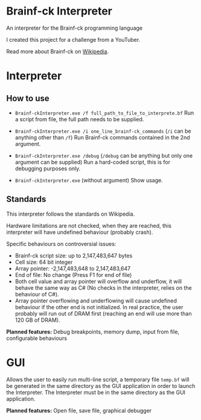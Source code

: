 # Brainf-ck Interpreter

An interpreter for the Brainf-ck programming language

I created this project for a challenge from a YouTuber.

Read more about Brainf-ck on
[Wikipedia](https://en.wikipedia.org/wiki/Brainfuck).

# Interpreter

## How to use

* `Brainf-ckInterpreter.exe /f full_path_to_file_to_interprete.bf`
  Run a script from file, the full path needs to be supplied.

* `Brainf-ckInterpreter.exe /i one_line_brainf-ck_commands`
  (`/i` can be anything other than `/f`) Run Brainf-ck commands contained in
  the 2nd argument.

* `Brainf-ckInterpreter.exe /debug`
  (`/debug` can be anything but only one argument can be supplied) Run a
  hard-coded script, this is for debugging purposes only.

* `Brainf-ckInterpreter.exe`
  (without argument) Show usage.

## Standards

This interpreter follows the standards on Wikipedia.

Hardware limitations are not checked, when they are reached, this interpreter
will have undefined behaviour (probably crash).

Specific behaviours on controversial issues:
* Brainf-ck script size: up to 2,147,483,647 bytes
* Cell size: 64 bit integer
* Array pointer: -2,147,483,648 to 2,147,483,647
* End of file: No change (Press F1 for end of file)
* Both cell value and array pointer will overflow and underflow, it will behave
  the same way as C# (No checks in the interpreter, relies on the behaviour of
  C#).
* Array pointer overflowing and underflowing will cause undefined behaviour if
  the other end is not initialized. In real practice, the user probably will
  run out of DRAM first (reaching an end will use more than 120 GB of DRAM).

**Planned features:** Debug breakpoints, memory dump, input from file,
configurable behaviours

# GUI

Allows the user to easily run multi-line script, a temporary file `temp.bf`
will be generated in the same directory as the GUI application in order to
launch the Interpreter. The Interpreter must be in the same directory as the
GUI application.

**Planned features:** Open file, save file, graphical debugger
